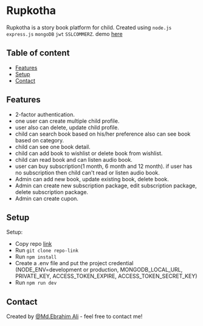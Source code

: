 # Rupkotha
Rupkotha is a story book platform for child. Created using `node.js` `express.js` `mongoDB` `jwt` `SSLCOMMERZ`. demo [here](https://www.youtube.com/watch?v=V3kbNCrW1CE)

## Table of content
  * [Features](https://github.com/EbrahimAli-RU/Rupkotha-api#features)
  * [Setup](https://github.com/EbrahimAli-RU/Rupkotha-api#features)
  * [Contact](https://github.com/EbrahimAli-RU/Rupkotha-api#contact)


## Features
  * 2-factor authentication.
  * one user can create multiple child profile.
  * user also can delete, update child profile.
  * child can search book based on his/her preference also can see book based on category.
  * child can see one book detail.
  * child can add book to wishlist or delete book from wishlist.
  * child can read book and can listen audio book.
  * user can buy subscription(1 month, 6 month and 12 month). if user has no subscription then child can't read or listen audio book.
  * Admin can add new book, update existing book, delete book.
  * Admin can create new subscription package, edit subscription package, delete subscription package.
  * Admin can create cupon.

## Setup
Setup:
  * Copy repo [link](https://github.com/EbrahimAli-RU/Rupkotha-api)
  * Run `git clone repo-link`
  * Run `npm install`
  * Create a .env file and put the project credential (NODE_ENV=development or production, MONGODB_LOCAL_URL, PRIVATE_KEY, ACCESS_TOKEN_EXPIRE, ACCESS_TOKEN_SECRET_KEY)
  * Run `npm run dev`

## Contact
Created by [@Md.Ebrahim Ali](https://github.com/EbrahimAli-RU/portfolio) - feel free to contact me!
 
